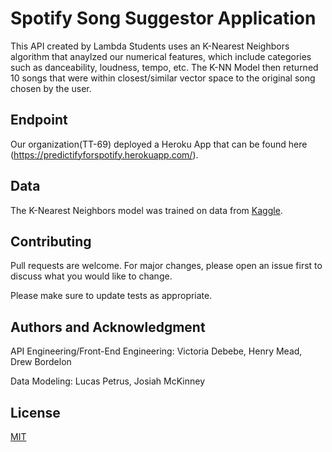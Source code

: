 # Spotify Song Suggestor Application

This API created by Lambda Students uses an K-Nearest Neighbors algorithm that anaylzed
our numerical features, which include categories such as danceability, loudness, tempo, etc.
The K-NN Model then returned 10 songs that were within closest/similar vector space to the 
original song chosen by the user.


## Endpoint

Our organization(TT-69) deployed a Heroku App that can be found 
here (https://predictifyforspotify.herokuapp.com/).


## Data

The K-Nearest Neighbors model was trained on data from [Kaggle](https://www.kaggle.com/yamaerenay/spotify-dataset-19212020-160k-tracks). 



## Contributing
Pull requests are welcome. For major changes, please open an issue first to discuss what you would like to change.

Please make sure to update tests as appropriate.

## Authors and Acknowledgment
API Engineering/Front-End Engineering: Victoria Debebe, Henry Mead, Drew Bordelon

Data Modeling: Lucas Petrus, Josiah McKinney

## License
[MIT](https://opensource.org/licenses/MIT)
